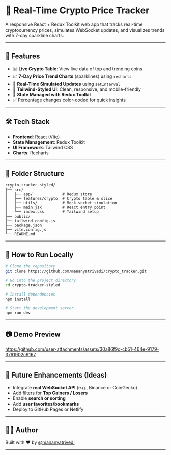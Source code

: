 # 💸 Real-Time Crypto Price Tracker

A responsive React + Redux Toolkit web app that tracks real-time cryptocurrency prices, simulates WebSocket updates, and visualizes trends with 7-day sparkline charts.

---

## 🚀 Features

- 📊 **Live Crypto Table**: View live data of top and trending coins
- 📈 **7-Day Price Trend Charts** (sparklines) using `recharts`
- 🔄 **Real-Time Simulated Updates** using `setInterval`
- 🌈 **Tailwind-Styled UI**: Clean, responsive, and mobile-friendly
- 🧠 **State Managed with Redux Toolkit**
- ✅ Percentage changes color-coded for quick insights

---

## 🛠️ Tech Stack

- **Frontend**: React (Vite)
- **State Management**: Redux Toolkit
- **UI Framework**: Tailwind CSS
- **Charts**: Recharts

---

## 📂 Folder Structure

```
crypto-tracker-styled/
├── src/
│   ├── app/             # Redux store
│   ├── features/crypto  # Crypto table & slice
│   ├── utils/           # Mock socket simulation
│   ├── main.jsx         # React entry point
│   └── index.css        # Tailwind setup
├── public/
├── tailwind.config.js
├── package.json
├── vite.config.js
└── README.md
```

---

## 🧪 How to Run Locally

```bash
# Clone the repository
git clone https://github.com/mananyatrivedi/crypto_tracker.git

# Go into the project directory
cd crypto-tracker-styled

# Install dependencies
npm install

# Start the development server
npm run dev
```

---

## 📷 Demo Preview


https://github.com/user-attachments/assets/30a86f9c-cb51-464e-9179-3761902c9167


---

## 📌 Future Enhancements (Ideas)

- Integrate **real WebSocket API** (e.g., Binance or CoinGecko)
- Add filters for **Top Gainers / Losers**
- Enable **search or sorting**
- Add **user favorites/bookmarks**
- Deploy to GitHub Pages or Netlify

---

## 👩‍💻 Author

Built with ❤️ by [@mananyatrivedi](https://github.com/nanyatrivedi)

---
